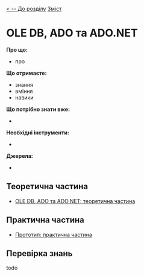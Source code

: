 [< -- До розділу](../README.md)         [Зміст](../../contents.md)

# OLE DB, ADO та ADO.NET

**Про що:**

- про 

**Що отримаєте:**

- знання 
- вміння 
- навики 

**Що потрібно знати вже:**

- 

**Необхідні інструменти:**

- 

**Джерела:** 

- 

## Теоретична частина

- [OLE DB, ADO та ADO.NET: теоретична частина](teor.md)

## Практична частина

- [Прототип: практична частина](lab.md)

## Перевірка знань

todo